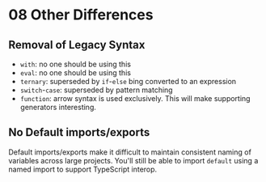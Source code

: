 # 08 Other Differences

## Removal of Legacy Syntax

- `with`: no one should be using this
- `eval`: no one should be using this
- `ternary`: superseded by `if`-`else` bing converted to an expression
- `switch`-`case`: superseded by pattern matching
- `function`: arrow syntax is used exclusively. This will make supporting
  generators interesting.

## No Default imports/exports

Default imports/exports make it difficult to maintain consistent naming of
variables across large projects. You'll still be able to import `default` using
a named import to support TypeScript interop.
